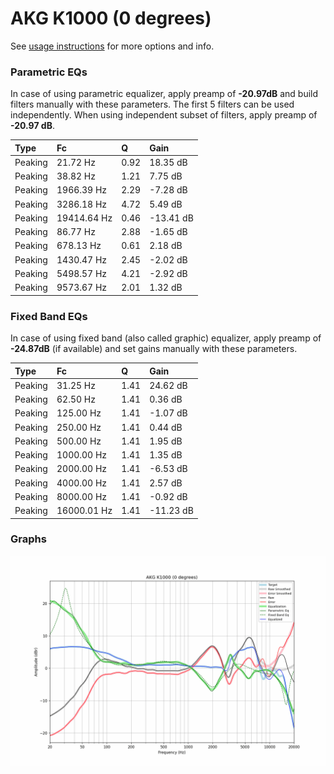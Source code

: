 # AKG K1000 (0 degrees)
See [usage instructions](https://github.com/jaakkopasanen/AutoEq#usage) for more options and info.

### Parametric EQs
In case of using parametric equalizer, apply preamp of **-20.97dB** and build filters manually
with these parameters. The first 5 filters can be used independently.
When using independent subset of filters, apply preamp of **-20.97 dB**.

| Type    | Fc          |    Q | Gain      |
|:--------|:------------|:-----|:----------|
| Peaking | 21.72 Hz    | 0.92 | 18.35 dB  |
| Peaking | 38.82 Hz    | 1.21 | 7.75 dB   |
| Peaking | 1966.39 Hz  | 2.29 | -7.28 dB  |
| Peaking | 3286.18 Hz  | 4.72 | 5.49 dB   |
| Peaking | 19414.64 Hz | 0.46 | -13.41 dB |
| Peaking | 86.77 Hz    | 2.88 | -1.65 dB  |
| Peaking | 678.13 Hz   | 0.61 | 2.18 dB   |
| Peaking | 1430.47 Hz  | 2.45 | -2.02 dB  |
| Peaking | 5498.57 Hz  | 4.21 | -2.92 dB  |
| Peaking | 9573.67 Hz  | 2.01 | 1.32 dB   |

### Fixed Band EQs
In case of using fixed band (also called graphic) equalizer, apply preamp of **-24.87dB**
(if available) and set gains manually with these parameters.

| Type    | Fc          |    Q | Gain      |
|:--------|:------------|:-----|:----------|
| Peaking | 31.25 Hz    | 1.41 | 24.62 dB  |
| Peaking | 62.50 Hz    | 1.41 | 0.36 dB   |
| Peaking | 125.00 Hz   | 1.41 | -1.07 dB  |
| Peaking | 250.00 Hz   | 1.41 | 0.44 dB   |
| Peaking | 500.00 Hz   | 1.41 | 1.95 dB   |
| Peaking | 1000.00 Hz  | 1.41 | 1.35 dB   |
| Peaking | 2000.00 Hz  | 1.41 | -6.53 dB  |
| Peaking | 4000.00 Hz  | 1.41 | 2.57 dB   |
| Peaking | 8000.00 Hz  | 1.41 | -0.92 dB  |
| Peaking | 16000.01 Hz | 1.41 | -11.23 dB |

### Graphs
![](./AKG%20K1000%20(0%20degrees).png)